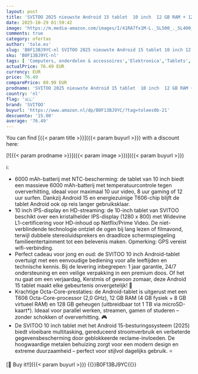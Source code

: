 ```yaml
---
layout: post
title: 'SVITOO 2025 nieuwste Android 15 tablet  10 inch  12 GB RAM + 128 GB ROM  1TB TF   Octa-Core  1280x800 HD  6000mAh  met NTC   Widevine L1  8MP + 5MP  2.4G + 5G WiFi  GPS  Bluetooth 5.0  met hoes'
date: 2025-10-29 01:59:42
image: 'https://m.media-amazon.com/images/I/41RA7fx1M-L._SL500_._SL400_.jpg'
comments: true
category: ofertas
author: 'tole.es'
slug: 'B0F13BJ9YC-nl SVITOO 2025 nieuwste Android 15 tablet 10 inch 12 GB RAM +...'
sku: 'B0F13BJ9YC-nl'
tags: [ 'Computers, onderdelen & accessoires','Elektronica','Tablets','svitoo','🇳🇱', ]
actualPrice: 76.49 EUR
currency: EUR
price: 76.49
comparePrice: 89.99 EUR
prodname: 'SVITOO 2025 nieuwste Android 15 tablet  10 inch  12 GB RAM + 128 GB ROM  1TB TF   Octa-Core  1280x800 HD  6000mAh  met NTC   Widevine L1  8MP + 5MP  2.4G + 5G WiFi  GPS  Bluetooth 5.0  met hoes'
country: 'nl'
flag: '🇳🇱'
brand: 'SVITOO'
buyurl: 'https://www.amazon.nl/dp/B0F13BJ9YC/?tag=tolees0b-21'
descuento: '15.00'
average: '76.49'
---
```


You can find [{{< param title >}}]({{< param buyurl >}}) with a discount here:

[![{{< param prodname >}}]({{< param image >}})]({{< param buyurl >}})

ℹ️:

- 6000 mAh-batterij met NTC-bescherming: de tablet van 10 inch biedt een massieve 6000 mAh-batterij met temperatuurcontrole tegen oververhitting, ideaal voor maximaal 10 uur video, 8 uur gaming of 12 uur surfen. Dankzij Android 15 en energiezuinige T606-chip blijft de tablet Android ook op reis langer gebruiksklaar.
- 10 inch IPS-display en HD-streaming: de 10-inch tablet van SVITOO beschikt over een kristalhelder IPS-display (1280 x 800) met Widevine L1-certificering voor HD-inhoud op Netflix/Prime Video. De niet-verblindende technologie ontziet de ogen bij lang lezen of filmavond, terwijl dubbele stereoluidsprekers en draadloze schermspiegeling familieentertainment tot een belevenis maken. Opmerking: GPS vereist wifi-verbinding.
- Perfect cadeau voor jong en oud: de SVITOO 10 inch Android-tablet overtuigt met een eenvoudige bediening voor alle leeftijden en technische kennis. Bij de levering inbegrepen: 1 jaar garantie, 24/7 ondersteuning en een veilige verpakking in een premium doos. Of het nu gaat om een verjaardag, Kerstmis of gewoon zomaar, deze Android 15 tablet maakt elke gebeurtenis onvergetelijk! 🎉
- Krachtige Octa-Core-prestaties: de Android-tablet is uitgerust met een T606 Octa-Core-processor (2,0 GHz), 12 GB RAM (4 GB fysiek + 8 GB virtueel RAM) en 128 GB geheugen (uitbreidbaar tot 1 TB via microSD-kaart*). Ideaal voor parallel werken, streamen, gamen of studeren – zonder schokken of oververhitting. 🎮
- De SVITOO 10 inch tablet met het Android 15-besturingssysteem (2025) biedt vloeibare multitasking, gereduceerd stroomverbruik en verbeterde gegevensbescherming door geblokkeerde reclame-invloeden. De hoogwaardige metalen behuizing zorgt voor een modern design en extreme duurzaamheid – perfect voor stijlvol dagelijks gebruik. ⭐

[🛒 Buy it!!]({{< param buyurl >}})
{{<world>}}B0F13BJ9YC{{</world>}}
